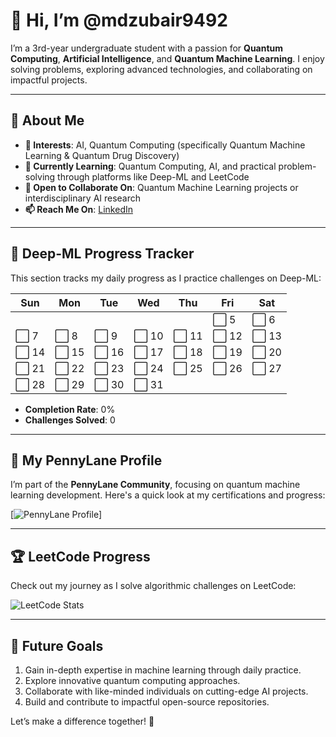 # 👋 Hi, I’m @mdzubair9492  

I’m a 3rd-year undergraduate student with a passion for **Quantum Computing**, **Artificial Intelligence**, and **Quantum Machine Learning**. I enjoy solving problems, exploring advanced technologies, and collaborating on impactful projects.  

---

## 🌟 About Me  
- **👀 Interests**: AI, Quantum Computing (specifically Quantum Machine Learning & Quantum Drug Discovery)  
- **🌱 Currently Learning**: Quantum Computing, AI, and practical problem-solving through platforms like Deep-ML and LeetCode  
- **💞️ Open to Collaborate On**: Quantum Machine Learning projects or interdisciplinary AI research  
- **📫 Reach Me On**: [LinkedIn](https://www.linkedin.com/in/md-zubair-419242227/)  

---

## 🧠 Deep-ML Progress Tracker  
This section tracks my daily progress as I practice challenges on Deep-ML:  

| Sun | Mon | Tue | Wed | Thu | Fri | Sat |
|-----|-----|-----|-----|-----|-----|-----|
|     |     |     |     |     | ⬜ 5 | ⬜ 6 |
| ⬜ 7 | ⬜ 8 | ⬜ 9 | ⬜ 10 | ⬜ 11 | ⬜ 12 | ⬜ 13 |
| ⬜ 14 | ⬜ 15 | ⬜ 16 | ⬜ 17 | ⬜ 18 | ⬜ 19 | ⬜ 20 |
| ⬜ 21 | ⬜ 22 | ⬜ 23 | ⬜ 24 | ⬜ 25 | ⬜ 26 | ⬜ 27 |
| ⬜ 28 | ⬜ 29 | ⬜ 30 | ⬜ 31 |     |     |     |

- **Completion Rate**: 0%  
- **Challenges Solved**: 0  

---

## 🏅 My PennyLane Profile  
I’m part of the **PennyLane Community**, focusing on quantum machine learning development. Here's a quick look at my certifications and progress:  

[![PennyLane Profile](https://https://pennylane.ai/profile/MdZubair)]

---

## 🏆 LeetCode Progress  
Check out my journey as I solve algorithmic challenges on LeetCode:  

![LeetCode Stats](https://leetcode-stats.vercel.app/api?username=mz548492&theme=dark)  





---

## 🚀 Future Goals  
1. Gain in-depth expertise in machine learning through daily practice.  
2. Explore innovative quantum computing approaches.  
3. Collaborate with like-minded individuals on cutting-edge AI projects.  
4. Build and contribute to impactful open-source repositories.  

Let’s make a difference together! 🌌  



<!---
mdzubair9492/mdzubair9492 is a ✨ special ✨ repository because its `README.md` (this file) appears on your GitHub profile.
You can click the Preview link to take a look at your changes.
--->
